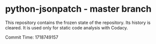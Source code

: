 # python-jsonpatch - master branch

This repository contains the frozen state of the repository.
Its history is cleared. It is used only for static code
analysis with Codacy.

Commit Time: 1718749157